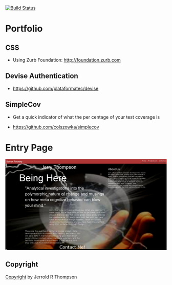 [![Build Status](https://travis-ci.org/bluehandtalking/Portfolio.png?branch=master)](https://travis-ci.org/bluehandtalking/Portfolio)

Portfolio
=========

CSS
---
* Using Zurb Foundation:  http://foundation.zurb.com

Devise Authentication
---------------------

* https://github.com/plataformatec/devise 

SimpleCov
---------------

* Get a quick indicator of what the per centage of your test coverage is

* https://github.com/colszowka/simplecov 

Entry Page
==========

![Boson Foundry Landing Page](app/assets/images/Boson_Foundry_Portfolio.png) 

Copyright
---------

[Copyright]( http://jet.mit-license.org/ ) by Jerrold R Thompson 
